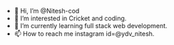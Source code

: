 - 👋 Hi, I’m @Nitesh-cod
- 👀 I’m interested in Cricket and coding.
- 🌱 I’m currently learning full stack web development.
- 📫 How to reach me instagram id=@ydv_nitesh.

<!---
Nitesh-cod/Nitesh-cod is a ✨ special ✨ repository because its `README.md` (this file) appears on your GitHub profile.
You can click the Preview link to take a look at your changes.
--->
